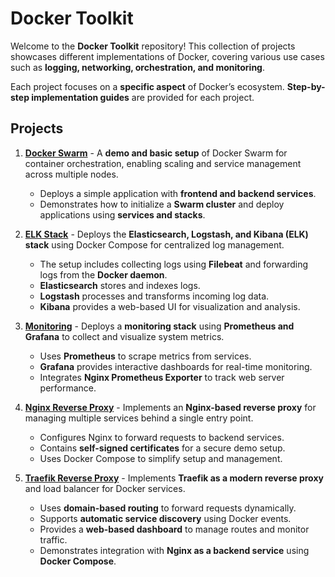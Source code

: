 # **Docker Toolkit**  

Welcome to the **Docker Toolkit** repository! This collection of projects showcases different implementations of Docker, covering various use cases such as **logging, networking, orchestration, and monitoring**.  

Each project focuses on a **specific aspect** of Docker’s ecosystem. **Step-by-step implementation guides** are provided for each project.

## **Projects**  

1. **[Docker Swarm](./docker-swarm/)** - A **demo and basic setup** of Docker Swarm for container orchestration, enabling scaling and service management across multiple nodes.  
   - Deploys a simple application with **frontend and backend services**.  
   - Demonstrates how to initialize a **Swarm cluster** and deploy applications using **services and stacks**. 

2. **[ELK Stack](./elk-stack/)** - Deploys the **Elasticsearch, Logstash, and Kibana (ELK) stack** using Docker Compose for centralized log management.  
   - The setup includes collecting logs using **Filebeat** and forwarding logs from the **Docker daemon**.  
   - **Elasticsearch** stores and indexes logs.  
   - **Logstash** processes and transforms incoming log data.  
   - **Kibana** provides a web-based UI for visualization and analysis.  

3. **[Monitoring](./monitoring/)** - Deploys a **monitoring stack** using **Prometheus and Grafana** to collect and visualize system metrics.  
   - Uses **Prometheus** to scrape metrics from services.  
   - **Grafana** provides interactive dashboards for real-time monitoring.  
   - Integrates **Nginx Prometheus Exporter** to track web server performance.  

4. **[Nginx Reverse Proxy](./nginx-reverse_proxy/)** - Implements an **Nginx-based reverse proxy** for managing multiple services behind a single entry point.  
   - Configures Nginx to forward requests to backend services.  
   - Contains **self-signed certificates** for a secure demo setup.  
   - Uses Docker Compose to simplify setup and management.  

5. **[Traefik Reverse Proxy](./traefik-reverse_proxy/)** - Implements **Traefik as a modern reverse proxy** and load balancer for Docker services.  
   - Uses **domain-based routing** to forward requests dynamically.  
   - Supports **automatic service discovery** using Docker events.  
   - Provides a **web-based dashboard** to manage routes and monitor traffic.  
   - Demonstrates integration with **Nginx as a backend service** using **Docker Compose**.  